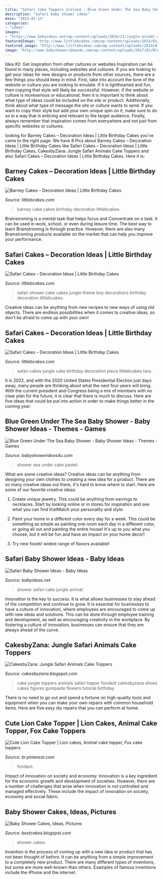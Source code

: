 ```yaml
---
title: "Safari Cake Toppers Ireland - Blue Green Under The Sea Baby Shower"
description: "Safari baby shower ideas"
date: "2023-01-13"
categories:
- "ideas"
images:
- "https://www.babyideas.net/wp-content/uploads/2016/11/jungle-animal-shower-cake.jpg"
featuredImage: "http://www.littlebcakes.com/wp-content/uploads/2014/01/Barney-Cake-Ideas-643x1024.jpg"
featured_image: "http://www.littlebcakes.com/wp-content/uploads/2014/01/Barney-Cake-Ideas-643x1024.jpg"
image: "http://www.babyshowerideas4u.com/wp-content/uploads/2017/03/Blue-Green-Under-The-Sea-Baby-Shower-Pastel-Cake-600x900.jpg"
---
```



Idea #2: Get inspiration from other cultures or websites
Inspiration can be found in many places, including websites and cultures. If you are looking to get your ideas for new designs or products from other sources, there are a few things you should keep in mind. First, take into account the tone of the website or culture you are looking to emulate. If it is lighthearted and fun, then copying that style will likely be successful. However, if the website or culture is moreserious or educational, then it is important to think about what type of ideas could be included on the site or product. Additionally, think about what type of message the site or culture wants to send. If you want to copy their style but add your own unique spin on it, make sure to do so in a way that is enticing and relevant to the target audience. Finally, always remember that inspiration comes from everywhere and not just from specific websites or cultures.

	

		
looking for Barney Cakes – Decoration Ideas | Little Birthday Cakes you've came to the right page. We have 8 Pics about Barney Cakes – Decoration Ideas | Little Birthday Cakes like Safari Cakes – Decoration Ideas | Little Birthday Cakes, CakesbyZana: Jungle Safari Animals Cake Toppers and also Safari Cakes – Decoration Ideas | Little Birthday Cakes. Here it is:
		
    
## Barney Cakes – Decoration Ideas | Little Birthday Cakes

<img loading=lazy src="http://www.littlebcakes.com/wp-content/uploads/2014/01/Barney-Cake-Ideas-643x1024.jpg" onerror="this.onerror=null;this.src='https://tse3.mm.bing.net/th?id=OIP.lexI2QQZDnM-7YPboBgdswHaLy&amp;pid=15.1';" alt="Barney Cakes – Decoration Ideas | Little Birthday Cakes">

_Source: littlebcakes.com_

>barney cake cakes birthday decoration littlebcakes. 

	

Brainstroming is a mental task that helps focus and Concentrate on a task. It can be used in work, school, or even during leisure time. The best way to learn Brainstroming is through practice. However, there are also many Brainstroming products available on the market that can help you improve your performance.

    
## Safari Cakes – Decoration Ideas | Little Birthday Cakes

<img loading=lazy src="http://www.littlebcakes.com/wp-content/uploads/2014/01/Safari-Baby-Shower-Cake.jpg" onerror="this.onerror=null;this.src='https://tse3.mm.bing.net/th?id=OIP.OX2vThK4ozaSKrd9HmQa_QHaJd&amp;pid=15.1';" alt="Safari Cakes – Decoration Ideas | Little Birthday Cakes">

_Source: littlebcakes.com_

>safari shower cake cakes jungle theme boy decorations birthday decoration littlebcakes. 

	

Creative ideas can be anything from new recipes to new ways of using old objects. There are endless possibilities when it comes to creative ideas, so don't be afraid to come up with your own!

    
## Safari Cakes – Decoration Ideas | Little Birthday Cakes

<img loading=lazy src="http://www.littlebcakes.com/wp-content/uploads/2014/01/Safari-Cakes-Pictures-768x1024.jpg" onerror="this.onerror=null;this.src='https://tse3.mm.bing.net/th?id=OIP.G_xoIImjsZUYhIy1yOBCCgHaJ4&amp;pid=15.1';" alt="Safari Cakes – Decoration Ideas | Little Birthday Cakes">

_Source: littlebcakes.com_

>safari cakes jungle cake birthday decoration piece littlebcakes tara. 

	

It is 2022, and with the 2020 United States Presidential Election just days away, many people are thinking about what the next four years will bring. With the current president and Congress being a mix of members with no clear plan for the future, it is clear that there is much to discuss. Here are five ideas that could be put into action in order to make things better in the coming year: 

    
## Blue Green Under The Sea Baby Shower - Baby Shower Ideas - Themes - Games

<img loading=lazy src="http://www.babyshowerideas4u.com/wp-content/uploads/2017/03/Blue-Green-Under-The-Sea-Baby-Shower-Pastel-Cake-600x900.jpg" onerror="this.onerror=null;this.src='https://tse4.mm.bing.net/th?id=OIP.hQ2WMBkTujXUks4sS-lEaAHaLH&amp;pid=15.1';" alt="Blue Green Under The Sea Baby Shower - Baby Shower Ideas - Themes - Games">

_Source: babyshowerideas4u.com_

>shower sea under cake pastel. 

	

What are some creative ideas?
Creative ideas can be anything from designing your own clothes to creating a new idea for a product. There are so many creative ideas out there, it's hard to know where to start. Here are some of our favorite creative ideas:
1. Create unique jewelry. This could be anything from earrings to necklaces. Start by looking online or in stores for inspiration and see what you can find thatMatch your personality and style.

2. Paint your home in a different color every day for a week. This could be something as simple as painting one room each day in a different color, or going all out and painting the entire house! It's up to you what you choose, but it will be fun and have an impact on your home decor!

3. Try new foods! widest range of flavors available!

    
## Safari Baby Shower Ideas - Baby Ideas

<img loading=lazy src="https://www.babyideas.net/wp-content/uploads/2016/11/jungle-animal-shower-cake.jpg" onerror="this.onerror=null;this.src='https://tse4.mm.bing.net/th?id=OIP.pPLLxdWFTWrvi3RSstZyRAHaLH&amp;pid=15.1';" alt="Safari Baby Shower Ideas - Baby Ideas">

_Source: babyideas.net_

>shower safari cake jungle animal. 

	

Innovation is the key to success. It is what allows businesses to stay ahead of the competition and continue to grow. It is essential for businesses to have a culture of innovation, where employees are encouraged to come up with new ideas and solutions. This can be done through employee training and development, as well as encouraging creativity in the workplace. By fostering a culture of innovation, businesses can ensure that they are always ahead of the curve.

    
## CakesbyZana: Jungle Safari Animals Cake Toppers

<img loading=lazy src="https://1.bp.blogspot.com/-k3nlEDSdELA/W0ghHpEZGbI/AAAAAAAARfE/ngoCjy5ldjEyB7fSRlWgynUvMXVI0t1aACLcBGAs/s1600/Jungle%2BSafari%2BAnimals%2BCake%2BToppers.jpg" onerror="this.onerror=null;this.src='https://tse4.mm.bing.net/th?id=OIP.wZtxm8sJurLM6LTxkVUskQHaHa&amp;pid=15.1';" alt="CakesbyZana: Jungle Safari Animals Cake Toppers">

_Source: cakesbyzana.blogspot.com_

>cake jungle toppers animals safari topper fondant cakesbyzana shoes cakes figures gumpaste flowers tutorial birthday. 

	

There is no need to go out and spend a fortune on high-quality tools and equipment when you can make your own repairs with common household items. Here are five easy diy repairs that you can perform at home.

    
## Cute Lion Cake Topper | Lion Cakes, Animal Cake Topper, Fox Cake Toppers

<img loading=lazy src="https://i.pinimg.com/736x/f6/0a/dc/f60adccd2e463d33e41590892ff70c00.jpg" onerror="this.onerror=null;this.src='https://tse4.mm.bing.net/th?id=OIP.Fgg7Gn9UWme0ujjRdp7pxQHaEK&amp;pid=15.1';" alt="Cute Lion Cake Topper | Lion cakes, Animal cake topper, Fox cake toppers">

_Source: br.pinterest.com_

>fondant. 

	

Impact of innovation on society and economy:
Innovation is a key ingredient for the economic growth and development of societies. However, there are a number of challenges that arise when innovation is not controlled and managed effectively. These include the impact of innovation on society, economy and social fabric.

    
## Baby Shower Cakes, Ideas, Pictures

<img loading=lazy src="https://2.bp.blogspot.com/-tfANuaoIF1U/T3LzY9zOnoI/AAAAAAAAEqA/AZUPo4nGQTg/s1600/baby-shower-cakes-for-girls.jpg" onerror="this.onerror=null;this.src='https://tse4.mm.bing.net/th?id=OIP.T0A-h9z1490GSI2-L7pldwHaFW&amp;pid=15.1';" alt="Baby Shower Cakes, Ideas, Pictures">

_Source: bestcakes.blogspot.com_

>shower cakes. 

	

Invention is the process of coming up with a new idea or product that has not been thought of before. It can be anything from a simple improvement to a completely new product. There are many different types of inventions, but some are more well-known than others. Examples of famous inventions include the iPhone and the internet.


